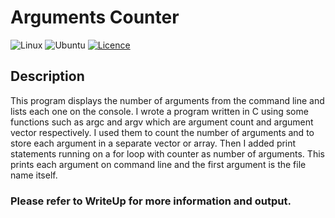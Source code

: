 # Arguments Counter
![Linux](https://img.shields.io/badge/Linux-FCC624?style=for-the-badge&logo=linux&logoColor=black)
![Ubuntu](https://img.shields.io/badge/Ubuntu-E95420?style=for-the-badge&logo=ubuntu&logoColor=white)
[![Licence](https://img.shields.io/github/license/Ileriayo/markdown-badges?style=for-the-badge)](./LICENSE)

## Description
This program displays the number of arguments from the command line and lists each one on the console.
I wrote a program written in C using some functions such as argc and argv which are argument count and argument vector respectively. I used them to count the number of arguments and to store each argument in a separate vector or array. Then I added print statements running on a for loop with counter as number of arguments. This prints each argument on command line and the first argument is the file name itself.

### Please refer to WriteUp for more information and output.
